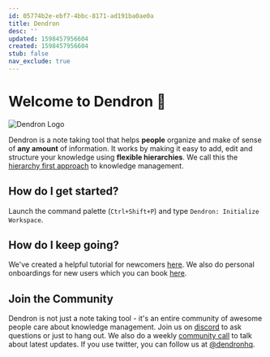 ```yaml
---
id: 05774b2e-ebf7-4bbc-8171-ad191ba0ae0a
title: Dendron
desc: ''
updated: 1598457956604
created: 1598457956604
stub: false
nav_exclude: true
---
```


# Welcome to Dendron 👋 

![Dendron Logo](https://foundation-prod-assetspublic53c57cce-8cpvgjldwysl.s3-us-west-2.amazonaws.com/assets/logo-256.png)

Dendron is a note taking tool that helps **people** organize and make of sense of **any amount** of information. It works by making it easy to add, edit and structure your knowledge using **flexible hierarchies**.  We call this the [hierarchy first approach](https://www.kevinslin.com/notes/3dd58f62-fee5-4f93-b9f1-b0f0f59a9b64.html) to knowledge management.

## How do I get started?

Launch the command palette (`Ctrl+Shift+P`) and type `Dendron: Initialize Workspace`. 

## How do I keep going?

We've created a helpful tutorial for newcomers [here](https://wiki.dendron.so/notes/678c77d9-ef2c-4537-97b5-64556d6337f1.html). We also do personal onboardings for new users which you can book [here](https://calendly.com/d/mqtk-rf7q/onboard). 

## Join the Community

Dendron is not just a note taking tool - it's an entire community of awesome people care about knowledge management.  Join us on [discord](https://discord.gg/AE3NRw9) to ask questions or just to hang out. We also do a weekly [community call](https://wiki.dendron.so/notes/1eec6c7b-242e-4102-93f1-fc285702ecd2.html) to talk about latest updates. If you use twitter, you can follow us at [@dendronhq](https://twitter.com/dendronhq).


